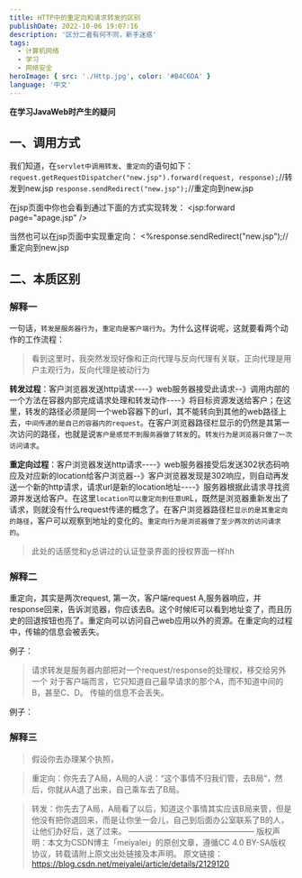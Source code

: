 ```yaml
---
title: HTTP中的重定向和请求转发的区别
publishDate: 2022-10-06 19:07:16
description: '区分二者有何不同，新手迷惑'
tags:
  - 计算机网络
  - 学习
  - 网络安全
heroImage: { src: './Http.jpg', color: '#B4C6DA' }
language: '中文'
---
```


**在学习JavaWeb时产生的疑问**

## 一、调用方式 

我们知道，在`servlet中调用转发`、`重定向`的语句如下：
`request.getRequestDispatcher("new.jsp").forward(request, response);`//转发到new.jsp
`response.sendRedirect("new.jsp");`//重定向到new.jsp

在jsp页面中你也会看到通过下面的方式实现转发：
<jsp:forward page="apage.jsp" />

当然也可以在jsp页面中实现重定向：
<%response.sendRedirect("new.jsp");//重定向到new.jsp


## 二、本质区别
### 解释一　　

一句话，`转发是服务器行为`，`重定向是客户端行为`。为什么这样说呢，这就要看两个动作的工作流程：
>看到这里时，我突然发现好像和正向代理与反向代理有关联，正向代理是用户主观行为，反向代理是被动行为

**转发过程**：客户浏览器发送http请求----》web服务器接受此请求--》调用内部的一个方法在容器内部完成请求处理和转发动作----》将目标资源发送给客户；在这里，转发的路径必须是同一个web容器下的url，其不能转向到其他的web路径上去，`中间传递的是自己的容器内的request`。在客户浏览器路径栏显示的仍然是其第一次访问的路径，也就是说`客户是感觉不到服务器做了转发`的。`转发行为是浏览器只做了一次访问请求`。

**重定向过程**：客户浏览器发送http请求----》web服务器接受后发送302状态码响应及对应新的location给客户浏览器--》客户浏览器发现是302响应，则自动再发送一个新的http请求，请求url是新的location地址----》服务器根据此请求寻找资源并发送给客户。在这里`location可以重定向到任意UR`L，既然是浏览器重新发出了请求，则就没有什么request传递的概念了。在客户浏览器路径栏`显示的是其重定向的路径`，客户可以观察到地址的变化的。`重定向行为是浏览器做了至少两次的访问请求的`。
>此处的话感觉和y总讲过的认证登录界面的授权界面一样hh

### 解释二
重定向，其实是两次request,
第一次，客户端request   A,服务器响应，并response回来，告诉浏览器，你应该去B。这个时候IE可以看到地址变了，而且历史的回退按钮也亮了。重定向可以访问自己web应用以外的资源。在重定向的过程中，传输的信息会被丢失。

例子：


>请求转发是服务器内部把对一个request/response的处理权，移交给另外一个
对于客户端而言，它只知道自己最早请求的那个A，而不知道中间的B，甚至C、D。 传输的信息不会丢失。

 例子： 

### 解释三
> 假设你去办理某个执照，

>重定向：你先去了A局，A局的人说：“这个事情不归我们管，去B局”，然后，你就从A退了出来，自己乘车去了B局。

>转发：你先去了A局，A局看了以后，知道这个事情其实应该B局来管，但是他没有把你退回来，而是让你坐一会儿，自己到后面办公室联系了B的人，让他们办好后，送了过来。
————————————————
版权声明：本文为CSDN博主「meiyalei」的原创文章，遵循CC 4.0 BY-SA版权协议，转载请附上原文出处链接及本声明。
原文链接：https://blog.csdn.net/meiyalei/article/details/2129120